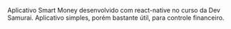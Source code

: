 Aplicativo Smart Money desenvolvido com react-native no curso da Dev Samurai. Aplicativo simples, porém bastante útil, para controle financeiro.

